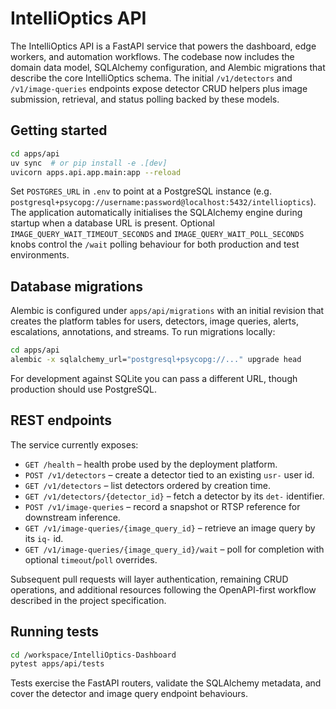 # IntelliOptics API

The IntelliOptics API is a FastAPI service that powers the dashboard, edge
workers, and automation workflows. The codebase now includes the domain data
model, SQLAlchemy configuration, and Alembic migrations that describe the core
IntelliOptics schema. The initial `/v1/detectors` and `/v1/image-queries`
endpoints expose detector CRUD helpers plus image submission, retrieval, and
status polling backed by these models.

## Getting started

```bash
cd apps/api
uv sync  # or pip install -e .[dev]
uvicorn apps.api.app.main:app --reload
```

Set `POSTGRES_URL` in `.env` to point at a PostgreSQL instance (e.g.
`postgresql+psycopg://username:password@localhost:5432/intellioptics`). The
application automatically initialises the SQLAlchemy engine during startup when
a database URL is present. Optional `IMAGE_QUERY_WAIT_TIMEOUT_SECONDS` and
`IMAGE_QUERY_WAIT_POLL_SECONDS` knobs control the `/wait` polling behaviour for
both production and test environments.

## Database migrations

Alembic is configured under `apps/api/migrations` with an initial revision that
creates the platform tables for users, detectors, image queries, alerts,
escalations, annotations, and streams. To run migrations locally:

```bash
cd apps/api
alembic -x sqlalchemy_url="postgresql+psycopg://..." upgrade head
```

For development against SQLite you can pass a different URL, though production
should use PostgreSQL.

## REST endpoints

The service currently exposes:

* `GET /health` – health probe used by the deployment platform.
* `POST /v1/detectors` – create a detector tied to an existing `usr-` user id.
* `GET /v1/detectors` – list detectors ordered by creation time.
* `GET /v1/detectors/{detector_id}` – fetch a detector by its `det-` identifier.
* `POST /v1/image-queries` – record a snapshot or RTSP reference for downstream inference.
* `GET /v1/image-queries/{image_query_id}` – retrieve an image query by its `iq-` id.
* `GET /v1/image-queries/{image_query_id}/wait` – poll for completion with optional `timeout`/`poll` overrides.

Subsequent pull requests will layer authentication, remaining CRUD operations,
and additional resources following the OpenAPI-first workflow described in the
project specification.

## Running tests

```bash
cd /workspace/IntelliOptics-Dashboard
pytest apps/api/tests
```

Tests exercise the FastAPI routers, validate the SQLAlchemy metadata, and cover
the detector and image query endpoint behaviours.
